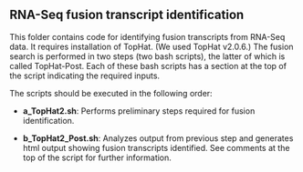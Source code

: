 ## RNA-Seq fusion transcript identification

This folder contains code for identifying fusion transcripts
from RNA-Seq data. It requires installation of TopHat. (We used
TopHat v2.0.6.) The fusion search is performed in two steps (two
bash scripts), the latter of which is called TopHat-Post. Each of
these bash scripts has a section at the top of the script indicating
the required inputs.

The scripts should be executed in the following order:

* **a_TopHat2.sh**: Performs preliminary steps required for fusion identification.

* **b_TopHat2_Post.sh**: Analyzes output from previous step and generates html
	output showing fusion transcripts identified. See comments at the
	top of the script for further information.

